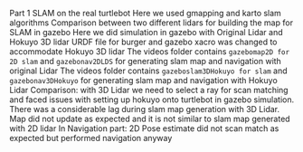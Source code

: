 Part 1
SLAM on the real turtlebot
Here we used gmapping and karto slam algorithms
Comparison between two different lidars for building the map for SLAM in gazebo
Here we did simulation in gazebo with Original Lidar and Hokuyo 3D lidar
URDF file for burger and gazebo xacro was changed to accommodate Hokuyo 3D lidar
The videos folder contains `gazebomap2D for 2D slam` and `gazebonav2DLDS` for generating slam map and navigation with original Lidar
The videos folder contains `gazeboslam3DHokuyo for slam` and `gazebonav3DHokuyo` for generating slam map and navigation with Hokuyo Lidar
Comparison:
with 3D Lidar we need to select a ray for scan matching and faced issues with setting up hokuyo onto turtlebot in gazebo simulation. There was a considerable lag during slam map generation with 3D Lidar. 
Map did not update as expected and it is not similar to slam map generated with 2D lidar
In Navigation part: 2D Pose estimate did not scan match as expected but performed navigation anyway

